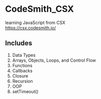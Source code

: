 # CodeSmith_CSX
learning JavaScript from CSX  
https://csx.codesmith.io/

## Includes
1. Data Types
2. Arrays, Objects, Loops, and Control Flow
3. Functions
4. Callbacks
5. Closure
6. Recursion
7. OOP
8. setTimeout()
